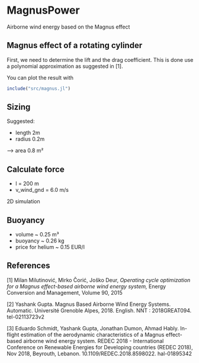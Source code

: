 # MagnusPower
Airborne wind energy based on the Magnus effect

## Magnus effect of a rotating cylinder
First, we need to determine the lift and the drag coefficient. This
is done use a polynomial approximation as suggested in [1].

You can plot the result with
```julia
include("src/magnus.jl")
```

## Sizing
Suggested:
- length 2m
- radius 0.2m

--> area 0.8 m²

## Calculate force
- l = 200 m
- v_wind_gnd = 6.0 m/s

2D simulation

## Buoyancy
- volume ~ 0.25 m³
- buoyancy ~ 0.26 kg
- price for helium ~ 0.15 EUR/l


## References

[1] Milan Milutinović, Mirko Čorić, Joško Deur,
*Operating cycle optimization for a Magnus effect-based airborne wind energy system,*
Energy Conversion and Management, Volume 90, 2015

[2] Yashank Gupta. Magnus Based Airborne Wind Energy Systems. Automatic. Université Grenoble
Alpes, 2018. English. NNT : 2018GREAT094. tel-02113723v2

[3] Eduardo Schmidt, Yashank Gupta, Jonathan Dumon, Ahmad Hably. In-flight estimation of the
aerodynamic characteristics of a Magnus effect-based airborne wind energy system. REDEC 2018 -
International Conference on Renewable Energies for Developing countries (REDEC 2018), Nov 2018,
Beyrouth, Lebanon. 10.1109/REDEC.2018.8598022. hal-01895342


